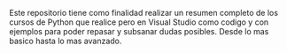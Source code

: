 Este repositorio tiene como finalidad realizar un resumen completo de los cursos de Python que realice pero en Visual Studio como 
codigo y con ejemplos para poder repasar y subsanar dudas posibles. Desde lo mas basico hasta lo mas avanzado.

